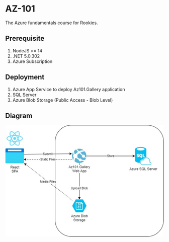 # AZ-101

The Azure fundamentals course for Rookies.

## Prerequisite

1. NodeJS >= 14
2. .NET 5.0.302
3. Azure Subscription

## Deployment

1. Azure App Service to deploy Az101.Gallery application
2. SQL Server
3. Azure Blob Storage (Public Access - Blob Level)

## Diagram

![diagram](./docs/diagram.jpg)
